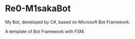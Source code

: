# Re0-M1sakaBot
My Bot, developed by C#, based on Microsoft Bot Framework. 

A template of Bot Framework with FSM.
